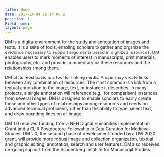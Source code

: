 ```yaml
---
title: Home
date: 2017-10-04 16:14:00 Z
position: 1
Field name: 
layout: page
---
```


DM is a digital environment for the study and annotation of images and texts. It is a suite of tools, enabling scholars to gather and organize the evidence necessary to support arguments based in digitized resources. DM enables users to mark moments of interest in manuscripts, print materials, photographs, etc. and provide commentary on these resources and the relationships among them.

DM at its most basic is a tool for linking media. A user may create links between any combination of resources. The most common is a link from a textual annotation to the image, text, or instance it describes. In many projects, a single annotation will reference (e.g., for comparison) instances from several images. DM is designed to enable scholars to easily create these and other types of relationships among resources and needs no advanced technical proficiency other than the ability to type, select text, and draw bounding lines on an image.



DM 1.0 received funding from a NEH Digital Humanities Implementation Grant  and a CLIR Postdoctoral Fellowship in Data Curation for Medieval Studies. DM 2.0, the second phase of development funded by a UW 2020 grant, will provide more robust image and collection organization, textual and graphic editing, annotation, search and user features. DM also receives on-going support from the Schoenberg Institute for Manuscript Studies.